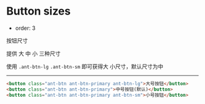 # Button sizes

- order: 3

按钮尺寸

提供 大 中 小 三种尺寸

使用 `.ant-btn-lg` `.ant-btn-sm` 即可获得大 小尺寸，默认尺寸为中 

---

````html
<button class="ant-btn ant-btn-primary ant-btn-lg">大号按钮</button>
<button class="ant-btn ant-btn-primary">中号按钮(默认)</button>
<button class="ant-btn ant-btn-primary ant-btn-sm">小号按钮</button>
````
